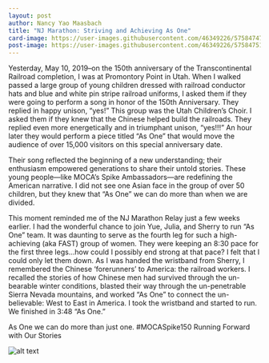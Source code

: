 ```yaml
---
layout: post
author: Nancy Yao Maasbach
title: "NJ Marathon: Striving and Achieving As One"
card-image: https://user-images.githubusercontent.com/46349226/57584747-f11e4300-74ac-11e9-9284-a8a66d830147.jpg
post-image: https://user-images.githubusercontent.com/46349226/57584751-fa0f1480-74ac-11e9-87ab-f5814c4cfb20.jpg
---
```

Yesterday, May 10, 2019–on the 150th anniversary of the Transcontinental Railroad completion, I was at Promontory Point in Utah. When I walked passed a large group of young children dressed with railroad conductor hats and blue and white pin stripe railroad uniforms, I asked them if they were going to perform a song in honor of the 150th Anniversary. They replied in happy unison, “yes!” This group was the Utah Children’s Choir. I asked them if they knew that the Chinese helped build the railroads. They replied even more energetically and in triumphant unison, “yes!!!” An hour later they would perform a piece titled “As One” that would move the audience of over 15,000 visitors on this special anniversary date. <!--more-->

Their song reflected the beginning of a new understanding; their enthusiasm empowered generations to share their untold stories. These young people—like MOCA’s Spike Ambassadors—are redefining the American narrative. I did not see one Asian face in the group of over 50 children, but they knew that “As One” we can do more than when we are divided.

This moment reminded me of the NJ Marathon Relay just a few weeks earlier. I had the wonderful chance to join Yue, Julia, and Sherry to run “As One” team. It was daunting to serve as the fourth leg for such a high-achieving (aka FAST) group of women. They were keeping an 8:30 pace for the first three legs...how could I possibly end strong at that pace? I felt that I could only let them down. As I was handed the wristband from Sherry, I remembered the Chinese ‘forerunners’ to America: the railroad workers. I recalled the stories of how Chinese men had survived through the un-bearable winter conditions, blasted their way through the un-penetrable Sierra Nevada mountains, and worked “As One” to connect the un-believable: West to East in America. I took the wristband and started to run. We finished in 3:48 “As One.”

As One we can do more than just one. #MOCASpike150 Running Forward with Our Stories

![alt text](https://user-images.githubusercontent.com/46349226/57584743-e2d02700-74ac-11e9-8503-4a0000bedc26.JPG "MOCA NJ Marathon Relay Team")


